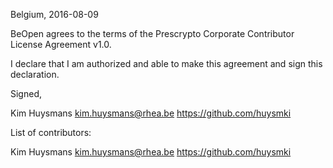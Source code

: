 Belgium, 2016-08-09

BeOpen agrees to the terms of the Prescrypto Corporate Contributor License
Agreement v1.0.

I declare that I am authorized and able to make this agreement and sign this
declaration.

Signed,

Kim Huysmans kim.huysmans@rhea.be https://github.com/huysmki

List of contributors:

Kim Huysmans kim.huysmans@rhea.be https://github.com/huysmki

